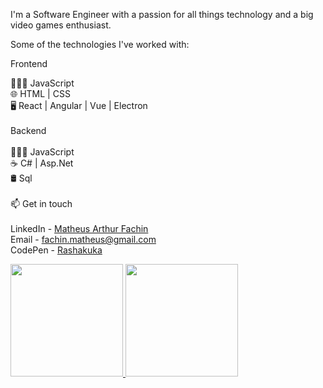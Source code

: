 I'm a Software Engineer with a passion for all things technology and a big video games enthusiast.

Some of the technologies I've worked with:

Frontend

👨🏻‍💻 JavaScript <br>
🌐 HTML | CSS <br>
🖥️ React | Angular | Vue | Electron <br>
 <br>
Backend <br>
 <br>
👨🏻‍💻 JavaScript <br>
☕ C# | Asp.Net <br>
🛢️ Sql <br>
 <br>
 📫 Get in touch <br>
  <br>
LinkedIn - <a href="https://www.linkedin.com/in/matheus-arthur-fachin/">Matheus Arthur Fachin</a>   <br>
Email - <a href="mailto:fachin.matheus@gmail.com">fachin.matheus@gmail.com</a>  <br>
CodePen - <a href="https://codepen.io/rashakuka">Rashakuka</a>   <br>

<a href="https://github.com/Rashakuka">
  <img height="180em" src="https://github-readme-stats.vercel.app/api?username=Rashakuka&show_icons=true&theme=dark&include_all_commits=true&count_private=true"/>
  <img height="180em" src="https://github-readme-stats.vercel.app/api/top-langs/?username=Rashakuka&layout=compact&langs_count=7&theme=dark"/>
</a>
